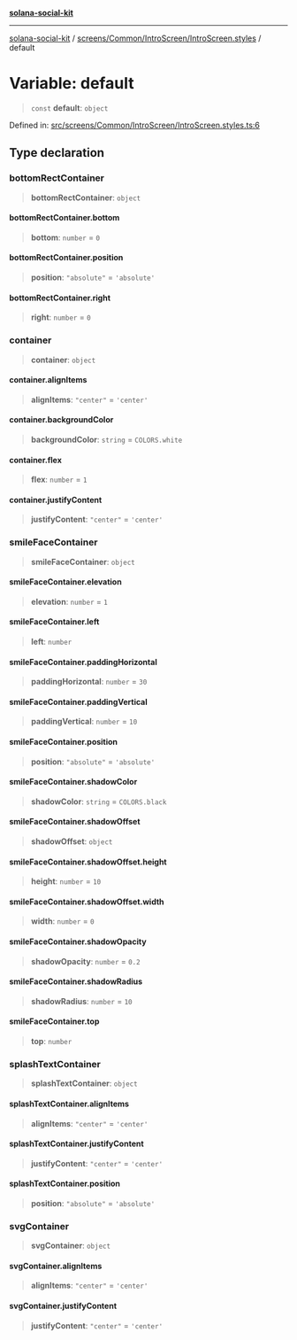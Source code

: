 [**solana-social-kit**](../../../../../README.md)

***

[solana-social-kit](../../../../../README.md) / [screens/Common/IntroScreen/IntroScreen.styles](../README.md) / default

# Variable: default

> `const` **default**: `object`

Defined in: [src/screens/Common/IntroScreen/IntroScreen.styles.ts:6](https://github.com/SendArcade/solana-social-starter/blob/98f94bb63d3814df24512365f6ae706d273e698f/src/screens/Common/IntroScreen/IntroScreen.styles.ts#L6)

## Type declaration

### bottomRectContainer

> **bottomRectContainer**: `object`

#### bottomRectContainer.bottom

> **bottom**: `number` = `0`

#### bottomRectContainer.position

> **position**: `"absolute"` = `'absolute'`

#### bottomRectContainer.right

> **right**: `number` = `0`

### container

> **container**: `object`

#### container.alignItems

> **alignItems**: `"center"` = `'center'`

#### container.backgroundColor

> **backgroundColor**: `string` = `COLORS.white`

#### container.flex

> **flex**: `number` = `1`

#### container.justifyContent

> **justifyContent**: `"center"` = `'center'`

### smileFaceContainer

> **smileFaceContainer**: `object`

#### smileFaceContainer.elevation

> **elevation**: `number` = `1`

#### smileFaceContainer.left

> **left**: `number`

#### smileFaceContainer.paddingHorizontal

> **paddingHorizontal**: `number` = `30`

#### smileFaceContainer.paddingVertical

> **paddingVertical**: `number` = `10`

#### smileFaceContainer.position

> **position**: `"absolute"` = `'absolute'`

#### smileFaceContainer.shadowColor

> **shadowColor**: `string` = `COLORS.black`

#### smileFaceContainer.shadowOffset

> **shadowOffset**: `object`

#### smileFaceContainer.shadowOffset.height

> **height**: `number` = `10`

#### smileFaceContainer.shadowOffset.width

> **width**: `number` = `0`

#### smileFaceContainer.shadowOpacity

> **shadowOpacity**: `number` = `0.2`

#### smileFaceContainer.shadowRadius

> **shadowRadius**: `number` = `10`

#### smileFaceContainer.top

> **top**: `number`

### splashTextContainer

> **splashTextContainer**: `object`

#### splashTextContainer.alignItems

> **alignItems**: `"center"` = `'center'`

#### splashTextContainer.justifyContent

> **justifyContent**: `"center"` = `'center'`

#### splashTextContainer.position

> **position**: `"absolute"` = `'absolute'`

### svgContainer

> **svgContainer**: `object`

#### svgContainer.alignItems

> **alignItems**: `"center"` = `'center'`

#### svgContainer.justifyContent

> **justifyContent**: `"center"` = `'center'`
